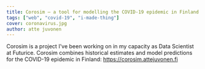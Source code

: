 ```yaml
---
title: Corosim – a tool for modelling the COVID-19 epidemic in Finland
tags: ["web", "covid-19", "i-made-thing"]
cover: coronavirus.jpg
author: atte juvonen
---
```


<re-img
    src="coronavirus.jpg"
    title="Photo by Fusion Medical Animation"
    href="https://unsplash.com/photos/rnr8D3FNUNY"
    >
</re-img>

Corosim is a project I've been working on in my capacity as Data Scientist at Futurice. Corosim combines historical estimates and model predictions for the COVID-19 epidemic in Finland: <a href="https://corosim.attejuvonen.fi" target="_blank">https://corosim.attejuvonen.fi</a>